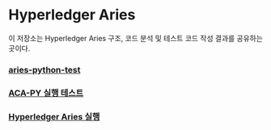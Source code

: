 # Hyperledger Aries

이 저장소는 Hyperledger Aries 구조, 코드 분석 및 테스트 코드 작성 결과를 공유하는 곳이다.

### [aries-python-test](./aries-python-test)

### [ACA-PY 실행 테스트](https://docs.google.com/presentation/d/1maIE1rRbHG4XS8RrsPt1l5e2MjojxeKUCAJhYOqj1yM/edit?usp=sharing)

### [Hyperledger Aries 실행](https://curvy-tip-bb0.notion.site/Hyperledger-Aries-75c3ce873aa641cfbd86f885f01b052d)